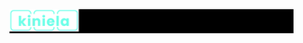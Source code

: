 <div style="background-color: #000;">
<img src="https://github.com/TheKiniela/thekiniela/blob/master/public/images/kiniela-logo.png">
                                                 </div>                             
